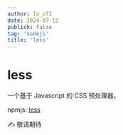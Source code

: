 ```yaml
---
author: Io_oTI
date: 2024-07-12
publish: false
tag: 'nodejs'
title: 'less'
---
```


# less

一个基于 Javascript 的 CSS 预处理器。

npmjs: [less](https://www.npmjs.com/package/less)

✍ 敬请期待
